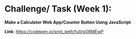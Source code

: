 # Challenge/ Task (Week 1):

**Make a Calculator Web App/Counter Button Using JavaScript**

**Link:** https://codepen.io/srini_keth/full/gORMEwP

